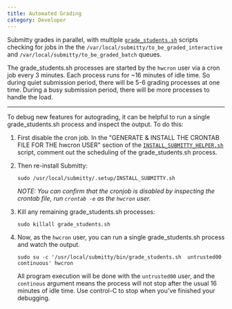 ```yaml
---
title: Automated Grading
category: Developer
---
```


Submitty grades in parallel, with multiple
[`grade_students.sh`](https://github.com/Submitty/Submitty/blob/master/bin/grade_students.sh)
scripts checking for jobs in the the
`/var/local/submitty/to_be_graded_interactive` and
`/var/local/submitty/to_be_graded_batch` queues.  

The grade_students.sh processes are started by the `hwcron` user via a
cron job every 3 minutes.  Each process runs for ~16 minutes of idle
time.  So during quiet submission period, there will be 5-6 grading
processes at one time.  During a busy submission period, there will be
more processes to handle the load.

---

To debug new features for autograding, it can be helpful to run a
single grade_students.sh process and inspect the output.  To do this:


1. First disable the cron job.  In the "GENERATE & INSTALL THE CRONTAB
   FILE FOR THE hwcron USER" section of the 
   [`INSTALL_SUBMITTY_HELPER.sh`](https://github.com/Submitty/Submitty/blob/master/.setup/INSTALL_SUBMITTY_HELPER.sh)
   script, comment out the scheduling of the grade_students.sh process.

   

2. Then re-install Submitty:

   ```
   sudo /usr/local/submitty/.setup/INSTALL_SUBMITTY.sh
   ```

   _NOTE: You can confirm that the cronjob is disabled by inspecting
   the crontab file, run `crontab -e` as the `hwcron` user._



3. Kill any remaining grade_students.sh processes:

   ```
   sudo killall grade_students.sh
   ```



4. Now, as the `hwcron` user, you can run a single grade_students.sh
   process and watch the output.  

   ```
   sudo su -c '/usr/local/submitty/bin/grade_students.sh  untrusted00  continuous' hwcron
   ```

   All program execution will be done with the `untrusted00` user, and
   the `continous` argument means the process will not stop after the
   usual 16 minutes of idle time.  Use control-C to stop when you've
   finished your debugging.
